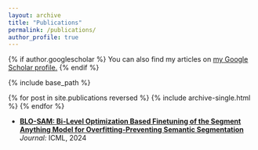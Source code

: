 ```yaml
---
layout: archive
title: "Publications"
permalink: /publications/
author_profile: true
---
```


{% if author.googlescholar %}
  You can also find my articles on <u><a href="{{author.googlescholar}}">my Google Scholar profile</a>.</u>
{% endif %}

{% include base_path %}

{% for post in site.publications reversed %}
  {% include archive-single.html %}
{% endfor %}

- **[BLO-SAM: Bi-Level Optimization Based Finetuning of the Segment Anything Model for Overfitting-Preventing Semantic Segmentation](https://openreview.net/pdf?id=qRtM5EqE9l)**
  *Journal:* ICML, 2024
